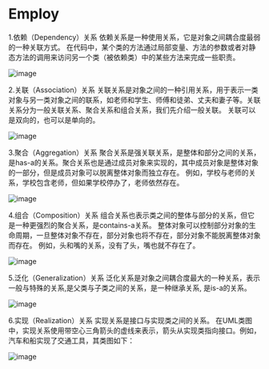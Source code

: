 # Employ

1.依赖（Dependency）关系
       依赖关系是一种使用关系，它是对象之间耦合度最弱的一种关联方式。
       在代码中，某个类的方法通过局部变量、方法的参数或者对静态方法的调用来访问另一个类（被依赖类）中的某些方法来完成一些职责。


       
![image](https://github.com/penguin-dream/Employ/assets/97454173/f7701fb8-cdd0-46af-91c2-2c67ce7dba4a)




2.关联（Association）关系
       关联关系是对象之间的一种引用关系，用于表示一类对象与另一类对象之间的联系，如老师和学生、师傅和徒弟、丈夫和妻子等。关联关系分为一般关联关系、聚合关系和组合关系，我们先介绍一般关联。
       关联可以是双向的，也可以是单向的。

       
![image](https://github.com/penguin-dream/Employ/assets/97454173/8b398ed6-b582-4355-9799-fee4f56d2cfc)


3.聚合（Aggregation）关系
      聚合关系是强关联关系，是整体和部分之间的关系，是has-a的关系。聚合关系也是通过成员对象来实现的，其中成员对象是整体对象的一部分，但是成员对象可以脱离整体对象而独立存在。
      例如，学校与老师的关系，学校包含老师，但如果学校停办了，老师依然存在。

      
![image](https://github.com/penguin-dream/Employ/assets/97454173/f03316d5-ab88-4de2-be3f-2a54e9354638)



4.组合（Composition）关系
       组合关系也表示类之间的整体与部分的关系，但它是一种更强烈的聚合关系，是contains-a关系。
       整体对象可以控制部分对象的生命周期，一旦整体对象不存在，部分对象也将不存在，部分对象不能脱离整体对象而存在。
       例如，头和嘴的关系，没有了头，嘴也就不存在了。

       
![image](https://github.com/penguin-dream/Employ/assets/97454173/6f547a0c-464c-4dfb-beb9-eab76bbd6993)


5.泛化（Generalization）关系
       泛化关系是对象之间耦合度最大的一种关系，表示一般与特殊的关系,是父类与子类之间的关系，是一种继承关系, 是is-a的关系。

       
![image](https://github.com/penguin-dream/Employ/assets/97454173/54637a97-f010-47c1-af22-575b72948bf1)


6.实现（Realization）关系
       实现关系是接口与实现类之间的关系。
       在UML类图中，实现关系使用带空心三角箭头的虚线来表示，箭头从实现类指向接口。例如，汽车和船实现了交通工具，其类图如下：

       
![image](https://github.com/penguin-dream/Employ/assets/97454173/d9ac36b7-4eae-4d27-9e62-d5948e1049d5)



